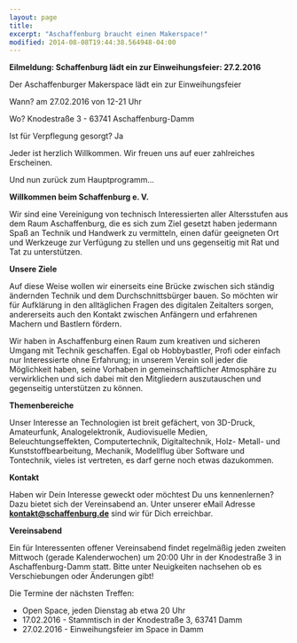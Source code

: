 ```yaml
---
layout: page
title: 
excerpt: "Aschaffenburg braucht einen Makerspace!"
modified: 2014-08-08T19:44:38.564948-04:00
---
```


__Eilmeldung: Schaffenburg lädt ein zur Einweihungsfeier: 27.2.2016__

Der Aschaffenburger Makerspace lädt ein zur Einweihungsfeier 

Wann? am 27.02.2016 von 12-21 Uhr

Wo? Knodestraße 3 - 63741 Aschaffenburg-Damm

Ist für Verpflegung gesorgt? Ja

Jeder ist herzlich Willkommen. Wir freuen uns auf euer zahlreiches Erscheinen.

Und nun zurück zum Hauptprogramm...

__Willkommen beim Schaffenburg e. V.__

Wir sind eine Vereinigung von technisch Interessierten aller Altersstufen aus dem Raum Aschaffenburg, die es sich zum Ziel gesetzt haben jedermann Spaß an Technik und Handwerk zu vermitteln, einen dafür geeigneten Ort und Werkzeuge zur Verfügung zu stellen und uns gegenseitig mit Rat und Tat zu unterstützen.


__Unsere Ziele__

Auf diese Weise wollen wir einerseits eine Brücke zwischen sich ständig ändernden Technik und dem Durchschnittsbürger bauen. So möchten wir für Aufklärung in den alltäglichen Fragen des digitalen Zeitalters sorgen, andererseits auch den Kontakt zwischen Anfängern und erfahrenen Machern und Bastlern fördern.

Wir haben in Aschaffenburg einen Raum zum kreativen und sicheren Umgang mit Technik geschaffen. Egal ob Hobbybastler, Profi oder einfach nur Interessierte ohne Erfahrung; in unserem Verein soll jeder die Möglichkeit haben, seine Vorhaben in gemeinschaftlicher Atmosphäre zu verwirklichen und sich dabei mit den Mitgliedern auszutauschen und gegenseitig unterstützen zu können.


__Themenbereiche__

Unser Interesse an Technologien ist breit gefächert, von 3D-Druck, Amateurfunk, Analogelektronik, Audiovisuelle Medien, Beleuchtungseffekten, Computertechnik, Digitaltechnik, Holz- Metall- und Kunststoffbearbeitung, Mechanik, Modellflug über Software und Tontechnik, vieles ist vertreten, es darf gerne noch etwas dazukommen.


__Kontakt__

Haben wir Dein Interesse geweckt oder möchtest Du uns kennenlernen?
Dazu bietet sich der Vereinsabend an. Unter unserer eMail Adresse <b>kontakt@schaffenburg.de</b> sind wir für Dich erreichbar.


__Vereinsabend__

Ein für Interessenten offener Vereinsabend findet regelmäßig jeden zweiten Mittwoch (gerade Kalenderwochen) um 20:00 Uhr in der Knodestraße 3 in Aschaffenburg-Damm statt. Bitte unter Neuigkeiten nachsehen ob es Verschiebungen oder Änderungen gibt!

Die Termine der nächsten Treffen:


* Open Space, jeden Dienstag ab etwa 20 Uhr
* 17.02.2016 - Stammtisch in der Knodestraße 3, 63741 Damm
* 27.02.2016 - Einweihungsfeier im Space in Damm


